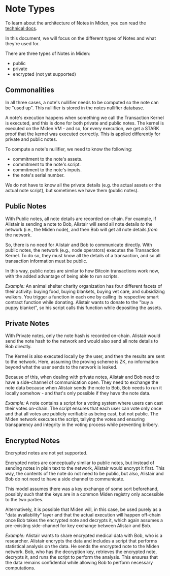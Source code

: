 # Note Types

To learn about the architecture of Notes in Miden, you can read the
[technical docs](../miden/miden-base/architecture/notes/).

In this document, we will focus on the different types of Notes and what they're
used for.

There are three types of Notes in Miden:

- public
- private
- encrypted (not yet supported)

## Commonalities

In all three cases, a note's nullifier needs to be computed so the note can be
"used up". This nullifier is stored in the notes nullifier database.

A note's execution happens when something we call the Transaction Kernel is
executed, and this is done for both private and public notes. The kernel is
executed on the Miden VM - and so, for every execution, we get a STARK proof
that the kernel was executed correctly. This is applied differently for private
and public notes.

To compute a note's nullifier, we need to know the following:

- commitment to the note's assets.
- commitment to the note's script.
- commitment to the note's inputs.
- the note's serial number.

We do not have to know all the private details (e.g. the actual assets or the
actual note script), but sometimes we have them (public notes).

## Public Notes

With Public notes, all note details are recorded on-chain. For example, if
Alistair is sending a note to Bob, Alistair will send all note details _to_ the
network (i.e., the Miden node), and then Bob will get all note details _from_
the network.

So, there is no need for Alistair and Bob to communicate directly. With public
notes, the network (e.g., node operators) executes the Transaction Kernel. To do
so, they must know all the details of a transaction, and so all transaction
information must be public.

In this way, public notes are similar to how Bitcoin transactions work now, with
the added advantage of being able to run scripts.

_Example:_ An animal shelter charity organization has four different facets of
their activity: buying food, buying blankets, buying vet care, and subsidizing
walkers. You trigger a function in each one by calling its respective smart
contract function while donating. Alistair wants to donate to the "buy a puppy
blanket", so his script calls this function while depositing the assets.

## Private Notes

With Private notes, only the note hash is recorded on-chain. Alistair would send
the note hash to the network and would also send all note details to Bob
directly.

The Kernel is also executed locally by the user, and then the results are sent
to the network. Here, assuming the proving scheme is ZK, no information beyond
what the user sends to the network is leaked.

Because of this, when dealing with private notes, Alistair and Bob need to have
a side-channel of communication open. They need to exchange the note data because
when Alistair sends the note to Bob, Bob needs to run it locally somehow - and
that's only possible if they have the note data.

_Example:_ A note contains a script for a voting system where users can cast
their votes on-chain. The script ensures that each user can vote only once and
that all votes are publicly verifiable as being cast, but not public. The Miden
network executes the script, tallying the votes and ensuring transparency and
integrity in the voting process while preventing bribery.

## Encrypted Notes

Encrypted notes are not yet supported.

Encrypted notes are conceptually similar to public notes, but instead of sending
notes in plain text to the network, Alistair would encrypt it first. This way,
the contents of the note do not need to be public, but also, Alistair and Bob do
not need to have a side channel to communicate.

This model assumes there was a key exchange of some sort beforehand, possibly
such that the keys are in a common Miden registry only accessible to the two
parties.

Alternatively, it is possible that Miden will, in this case, be used purely as
a "data availability" layer and that the actual execution will happen off-chain
once Bob takes the encrypted note and decrypts it, which again assumes a
pre-existing side-channel for key exchange between Alistair and Bob.

_Example:_ Alistair wants to share encrypted medical data with Bob, who is a
researcher. Alistair encrypts the data and includes a script that performs
statistical analysis on the data. He sends the encrypted note to the Miden
network. Bob, who has the decryption key, retrieves the encrypted note, decrypts
it, and runs the script to perform the analysis. This ensures that the data
remains confidential while allowing Bob to perform necessary computations.
